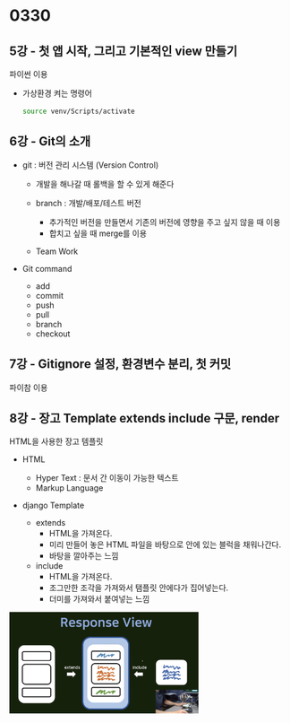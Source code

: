 # 0330



## 5강 - 첫 앱 시작, 그리고 기본적인 view 만들기

파이썬 이용

- 가상환경 켜는 명령어

  ```bash
  source venv/Scripts/activate
  ```

  



## 6강 - Git의 소개

- git : 버전 관리 시스템 (Version Control)

  - 개발을 해나갈 때 롤백을 할 수 있게 해준다

  - branch : 개발/배포/테스트 버전
    - 추가적인 버전을 만들면서 기존의 버전에 영향을 주고 싶지 않을 때 이용
    - 합치고 싶을 때 merge를 이용
  - Team Work



- Git command
  - add
  - commit
  - push
  - pull
  - branch
  - checkout



## 7강 - Gitignore 설정, 환경변수 분리, 첫 커밋

파이참 이용



## 8강 - 장고 Template extends include 구문, render

HTML을 사용한 장고 템플릿

- HTML
  - Hyper Text : 문서 간 이동이 가능한 텍스트
  - Markup Language



- django Template
  - extends
    - HTML을 가져온다.
    - 미리 만들어 놓은 HTML 파일을 바탕으로 안에 있는 블럭을 채워나간다.
    - 바탕을 깔아주는 느낌
  - include
    - HTML을 가져온다.
    - 조그만한 조각을 가져와서 탬플릿 안에다가 집어넣는다.
    - 더미를 가져와서 붙여넣는 느낌

<img src="0330.assets/image-20220331151701604.png" alt="image-20220331151701604" style="zoom: 33%;" />
